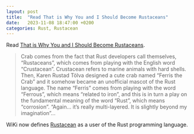 ```yaml
---
layout: post
title:  "Read That is Why You and I Should Become Rustaceans"
date:   2023-11-08 18:47:00 +0200
categories: Rust, Rustacean
---
```

Read [That is Why You and I Should Become Rustaceans](https://medium.com/kbtg-life/that-is-why-you-and-i-should-become-rustaceans-31ddd212e52f).

> Crab comes from the fact that Rust developers call themselves, “Rustaceans”, which comes from playing with the English word “Crustacean”. Crustacean refers to marine animals with hard shells. Then, Karen Rustad Tölva designed a cute crab named “Ferris the Crab” and it somehow became an unofficial mascot of the Rust language. The name “Ferris” comes from playing with the word “Ferrous”, which means “related to iron”, and this is in turn a play on the fundamental meaning of the word “Rust”, which means “corrosion”. “Again… it’s really multi-layered. It is slightly beyond my imagination”... 

WiKi now defines [Rustacean](https://en.wiktionary.org/wiki/Rustacean) as a user of the Rust programming language.
